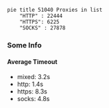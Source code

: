 
```mermaid
pie title 51040 Proxies in list
    "HTTP" : 22444
    "HTTPS": 6225
    "SOCKS" : 27878
```

### Some Info
#### Average Timeout

- mixed: 3.2s
- http: 1.4s
- https: 8.3s
- socks: 4.8s